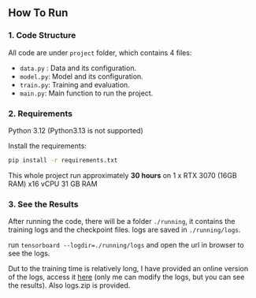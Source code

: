 ## How To Run

### 1. Code Structure
All code are under `project` folder, which contains 4 files:

* `data.py` : Data and its configuration.
* `model.py`: Model and its configuration.
* `train.py`: Training and evaluation.
* `main.py`: Main function to run the project.


### 2. Requirements
Python 3.12 (Python3.13 is not supported)

Install the requirements:
```bash
pip install -r requirements.txt
```
This whole project run approximately **30 hours** on 1 x RTX 3070 (16GB RAM) x16 vCPU 31 GB RAM

### 3. See the Results
After running the code, there will be a folder `./running`, it contains the training logs and the checkpoint files. logs are saved in `./running/logs`.

run `tensorboard --logdir=./running/logs` and open the url in browser to see the logs.

Dut to the training time is relatively long, I have provided an online version of the logs, access it [here](https://wandb.ai/ruihe/COMP7250-Project) (only me can modify the logs, but you can see the results).
Also logs.zip is provided.